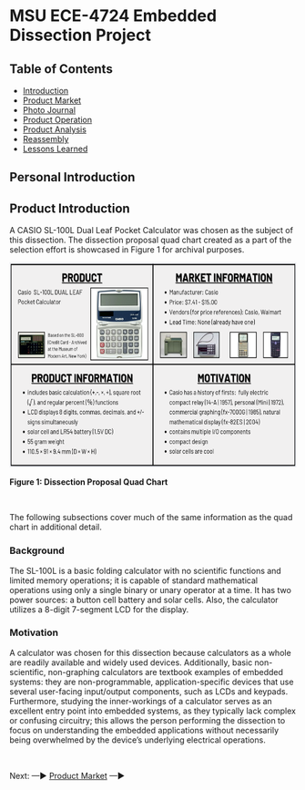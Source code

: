 # MSU ECE-4724 Embedded Dissection Project 

## Table of Contents

* [Introduction](#personal-introduction)
* [Product Market](./html/market.md)
* [Photo Journal](./html/journal.md)
* [Product Operation](./html/operation.md)
* [Product Analysis](./html/analysis.md)
* [Reassembly](./html/reassembly.md)
* [Lessons Learned](./html/learned.md)

## Personal Introduction



## Product Introduction

A CASIO SL-100L Dual Leaf Pocket Calculator was chosen as the subject of this dissection. The dissection proposal quad chart created as a part of the selection effort is showcased in Figure 1 for archival purposes.

<img src="./images/diagrams/quad-chart.png" width="" height="360"
alt="Dissection Proposal Quad Chart"
title="Dissection Proposal Quad Chart">

**Figure 1: Dissection Proposal Quad Chart**

<br>

The following subsections cover much of the same information as the quad chart in additional detail.

### Background

The SL-100L is a basic folding calculator with no scientific functions and limited memory operations; it is capable of standard mathematical operations using only a single binary or unary operator at a time. It has two power sources: a button cell battery and solar cells. Also, the calculator utilizes a 8-digit 7-segment LCD for the display.

### Motivation

A calculator was chosen for this dissection because calculators as a whole are readily available and widely used devices. Additionally, basic non-scientific, non-graphing calculators are textbook examples of embedded systems: they are non-programmable, application-specific devices that use several user-facing input/output components, such as LCDs and keypads. Furthermore, studying the inner-workings of a calculator serves as an excellent entry point into embedded systems, as they typically lack complex or confusing circuitry; this allows the person performing the dissection to focus on understanding the embedded applications without necessarily being overwhelmed by the device’s underlying electrical operations.

##

<br> Next: —► [Product Market](./html/market.md) —►

##
